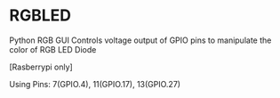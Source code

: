 # RGBLED
Python RGB GUI
Controls voltage output of GPIO pins to manipulate the color of RGB LED Diode

[Rasberrypi only]

Using Pins: 7(GPIO.4), 11(GPIO.17), 13(GPIO.27)
